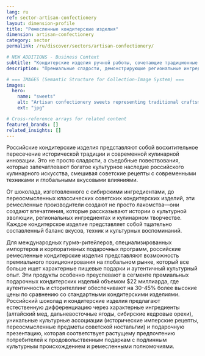 ```yaml
---
lang: ru
ref: sector-artisan-confectionery
layout: dimension-profile
title: "Ремесленные кондитерские изделия"
dimension: artisan-confectionery
category: sector
permalink: /ru/discover/sectors/artisan-confectionery/

# NEW ADDITIONS - Business Context
subtitle: "Кондитерские изделия ручной работы, сочетающие традиционные рецепты с современными техниками для создания исключительных сладких впечатлений"
description: "Премиальные сладости, демонстрирующие региональные ингредиенты и культурные традиции, предназначенные для взыскательных потребителей, ищущих аутентичное качество."

# === IMAGES (Semantic Structure for Collection-Image System) ===
images:
  hero:
    name: "sweets"
    alt: "Artisan confectionery sweets representing traditional craftsmanship and premium quality"
    ext: "jpg"

# Cross-reference arrays for related content
featured_brands: []
related_insights: []
---
```


Российские кондитерские изделия представляют собой восхитительное пересечение исторической традиции и современной кулинарной инновации. Это не просто сладости, а съедобные повествования, которые запечатлевают богатое культурное наследие российского кулинарного искусства, смешивая советские рецепты с современными техниками и глобальными вкусовыми влияниями.

От шоколада, изготовленного с сибирскими ингредиентами, до переосмысленных классических советских кондитерских изделий, эти ремесленные производители создают не просто лакомства—они создают впечатления, которые рассказывают истории о культурной эволюции, региональных ингредиентах и кулинарном творчестве. Каждое кондитерское изделие представляет собой тщательно составленный баланс вкусов, техник и культурных воспоминаний.

Для международных гурмэ-ритейлеров, специализированных импортеров и корпоративных подарочных программ, российские ремесленные кондитерские изделия представляют возможность премиального позиционирования на глобальном рынке, который все больше ищет характерные пищевые подарки и аутентичный культурный опыт. Эти продукты особенно преуспевают в сегменте премиальных подарочных кондитерских изделий объемом $22 миллиарда, где аутентичность и сторителлинг обеспечивают на 30-45% более высокие цены по сравнению со стандартными кондитерскими изделиями. Российский шоколад и кондитерские изделия предлагают естественную дифференциацию через характерные ингредиенты (алтайский мед, дальневосточные ягоды, сибирские кедровые орехи), уникальные культурные ассоциации (исторические имперские рецепты, переосмысленные предметы советской ностальгии) и подарочную презентацию, которая соответствует растущему предпочтению потребителей к продовольственным подаркам с подлинным культурным происхождением и ремесленными полномочиями.
